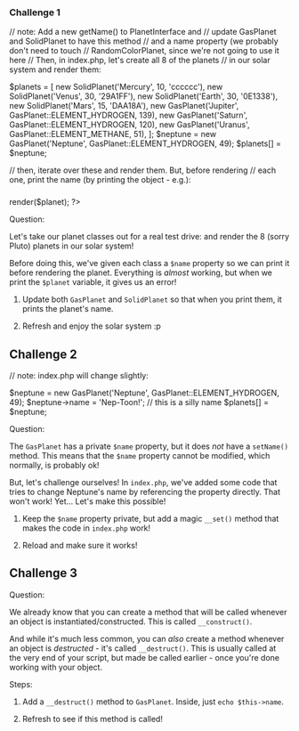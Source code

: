 ### Challenge 1

// note: Add a new getName() to PlanetInterface and
// update GasPlanet and SolidPlanet to have this method
// and a name property (we probably don't need to touch
// RandomColorPlanet, since we're not going to use it here
// Then, in index.php, let's create all 8 of the planets
// in our solar system and render them:

$planets = [
    new SolidPlanet('Mercury', 10, 'cccccc'),
    new SolidPlanet('Venus', 30, '29A1FF'),
    new SolidPlanet('Earth', 30, '0E1338'),
    new SolidPlanet('Mars', 15, 'DAA18A'),
    new GasPlanet('Jupiter', GasPlanet::ELEMENT_HYDROGEN, 139),
    new GasPlanet('Saturn', GasPlanet::ELEMENT_HYDROGEN, 120),
    new GasPlanet('Uranus', GasPlanet::ELEMENT_METHANE, 51),
];
$neptune = new GasPlanet('Neptune', GasPlanet::ELEMENT_HYDROGEN, 49);
$planets[] = $neptune;

// then, iterate over these and render them. But, before rendering
// each one, print the name (by printing the object - e.g.):

<h3><?php echo $planet; ?></h3>
<div>
    <?php echo $renderer->render($planet); ?>
</div>

Question:

Let's take our planet classes out for a real test drive: and
render the 8 (sorry Pluto) planets in our solar system!

Before doing this, we've given each class a `$name` property
so we can print it before rendering the planet. Everything
is *almost* working, but when we print the `$planet` variable,
it gives us an error!

1) Update both `GasPlanet` and `SolidPlanet` so that
when you print them, it prints the planet's name.

2) Refresh and enjoy the solar system :p

## Challenge 2

// note: index.php will change slightly:

$neptune = new GasPlanet('Neptune', GasPlanet::ELEMENT_HYDROGEN, 49);
$neptune->name = 'Nep-Toon!'; // this is a silly name
$planets[] = $neptune;

Question:

The `GasPlanet` has a private `$name` property, but it does *not*
have a `setName()` method. This means that the `$name` property
cannot be modified, which normally, is probably ok!

But, let's challenge ourselves! In `index.php`, we've added some
code that tries to change Neptune's name by referencing the property
directly. That won't work! Yet... Let's make this possible!

1) Keep the `$name` property private, but add
a magic `__set()` method that makes the code
in `index.php` work!

2) Reload and make sure it works!

## Challenge 3

Question:

We already know that you can create a method that will
be called whenever an object is instantiated/constructed.
This is called `__construct()`.

And while it's much less common, you can *also* create a
method whenever an object is *destructed*  - it's called
`__destruct()`. This is usually called at the very end of
your script, but made be called earlier - once you're done
working with your object.

Steps:

1) Add a `__destruct()` method to `GasPlanet`. Inside, just
`echo $this->name`.

2) Refresh to see if this method is called!
